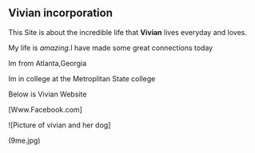 
## Vivian incorporation ##
This Site is about the incredible life that **Vivian** lives everyday and loves.

My life is *amazing*.I have made some great connections today

Im from Atlanta,Georgia

Im in college at the Metroplitan State college

Below is Vivian Website

[Www.Facebook.com]

![Picture of vivian and her dog]

(9me.jpg)
